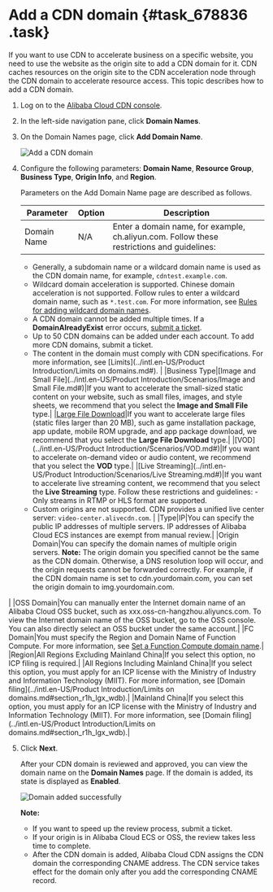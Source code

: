 # Add a CDN domain {#task_678836 .task}

If you want to use CDN to accelerate business on a specific website, you need to use the website as the origin site to add a CDN domain for it. CDN caches resources on the origin site to the CDN acceleration node through the CDN domain to accelerate resource access. This topic describes how to add a CDN domain.

1.  Log on to the [Alibaba Cloud CDN console](https://cdn.console.aliyun.com).
2.  In the left-side navigation pane, click **Domain Names**.
3.  On the Domain Names page, click **Add Domain Name**. 

    ![Add a CDN domain](http://static-aliyun-doc.oss-cn-hangzhou.aliyuncs.com/assets/img/545079/156535525252554_en-US.png)

4.  Configure the following parameters: **Domain Name**, **Resource Group**, **Business Type**, **Origin Info**, and **Region**. 

    Parameters on the Add Domain Name page are described as follows.

    |Parameter|Option|Description|
    |---------|------|-----------|
    |Domain Name|N/A| Enter a domain name, for example, ch.aliyun.com. Follow these restrictions and guidelines:

    -   Generally, a subdomain name or a wildcard domain name is used as the CDN domain name, for example, `cdntest.example.com`.
    -   Wildcard domain acceleration is supported. Chinese domain acceleration is not supported. Follow rules to enter a wildcard domain name, such as `*.test.com`. For more information, see [Rules for adding wildcard domain names](https://www.alibabacloud.com/help/faq-detail/40182.htm).
    -   A CDN domain cannot be added multiple times. If a **DomainAlreadyExist** error occurs, [submit a ticket](https://workorder-intl.console.aliyun.com/?spm=5176.2020520001.aliyun_topbar.18.dbd44bd3e4f845#/ticket/createIndex).
    -   Up to 50 CDN domains can be added under each account. To add more CDN domains, submit a ticket.
    -   The content in the domain must comply with CDN specifications. For more information, see [Limits](../intl.en-US/Product Introduction/Limits on domains.md#).
 |
    |Business Type|[Image and Small File](../intl.en-US/Product Introduction/Scenarios/Image and Small File.md#)|If you want to accelerate the small-sized static content on your website, such as small files, images, and style sheets, we recommend that you select the **Image and Small File** type.|
    |[Large File Download](../intl.en-US/.md#)|If you want to accelerate large files \(static files larger than 20 MB\), such as game installation package, app update, mobile ROM upgrade, and app package download, we recommend that you select the **Large File Download** type.|
    |[VOD](../intl.en-US/Product Introduction/Scenarios/VOD.md#)|If you want to accelerate on-demand video or audio content, we recommend that you select the **VOD** type.|
    |[Live Streaming](../intl.en-US/Product Introduction/Scenarios/Live Streaming.md#)|If you want to accelerate live streaming content, we recommend that you select the **Live Streaming** type. Follow these restrictions and guidelines:     -   Only streams in RTMP or HLS format are supported.
    -   Custom origins are not supported. CDN provides a unified live center server: `video-center.alivecdn.com`.
 |
    |Type|IP|You can specify the public IP addresses of multiple servers. IP addresses of Alibaba Cloud ECS instances are exempt from manual review.|
    |Origin Domain|You can specify the domain names of multiple origin servers. **Note:** The origin domain you specified cannot be the same as the CDN domain. Otherwise, a DNS resolution loop will occur, and the origin requests cannot be forwarded correctly. For example, if the CDN domain name is set to cdn.yourdomain.com, you can set the origin domain to img.yourdomain.com.

 |
    |OSS Domain|You can manually enter the Internet domain name of an Alibaba Cloud OSS bucket, such as xxx.oss-cn-hangzhou.aliyuncs.com. To view the Internet domain name of the OSS bucket, go to the OSS console. You can also directly select an OSS bucket under the same account.|
    |FC Domain|You must specify the Region and Domain Name of Function Compute. For more information, see [Set a Function Compute domain name](https://www.alibabacloud.com/help/doc-detail/90759.htm).|
    |Region|All Regions Excluding Mainland China|If you select this option, no ICP filing is required.|
    |All Regions Including Mainland China|If you select this option, you must apply for an ICP license with the Ministry of Industry and Information Technology \(MIIT\). For more information, see [Domain filing](../intl.en-US/Product Introduction/Limits on domains.md#section_r1h_lgx_wdb).|
    |Mainland China|If you select this option, you must apply for an ICP license with the Ministry of Industry and Information Technology \(MIIT\). For more information, see [Domain filing](../intl.en-US/Product Introduction/Limits on domains.md#section_r1h_lgx_wdb).|

5.  Click **Next**. 

    After your CDN domain is reviewed and approved, you can view the domain name on the **Domain Names** page. If the domain is added, its state is displayed as **Enabled**.

    ![Domain added successfully](images/52559_en-US.png)

    **Note:** 

    -   If you want to speed up the review process, submit a ticket.
    -   If your origin is in Alibaba Cloud ECS or OSS, the review takes less time to complete.
    -   After the CDN domain is added, Alibaba Cloud CDN assigns the CDN domain the corresponding CNAME address. The CDN service takes effect for the domain only after you add the corresponding CNAME record.

